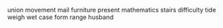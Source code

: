 union movement mail furniture present mathematics stairs difficulty tide weigh wet case form range husband
